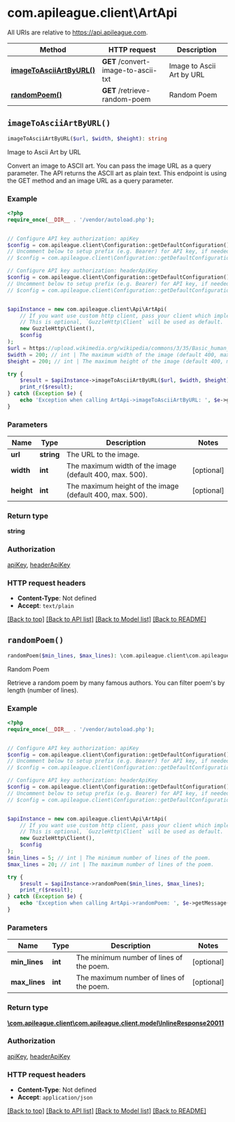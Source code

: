 # com.apileague.client\ArtApi

All URIs are relative to https://api.apileague.com.

Method | HTTP request | Description
------------- | ------------- | -------------
[**imageToAsciiArtByURL()**](ArtApi.md#imageToAsciiArtByURL) | **GET** /convert-image-to-ascii-txt | Image to Ascii Art by URL
[**randomPoem()**](ArtApi.md#randomPoem) | **GET** /retrieve-random-poem | Random Poem


## `imageToAsciiArtByURL()`

```php
imageToAsciiArtByURL($url, $width, $height): string
```

Image to Ascii Art by URL

Convert an image to ASCII art. You can pass the image URL as a query parameter. The API returns the ASCII art as plain text. This endpoint is using the GET method and an image URL as a query parameter.

### Example

```php
<?php
require_once(__DIR__ . '/vendor/autoload.php');


// Configure API key authorization: apiKey
$config = com.apileague.client\Configuration::getDefaultConfiguration()->setApiKey('api-key', 'YOUR_API_KEY');
// Uncomment below to setup prefix (e.g. Bearer) for API key, if needed
// $config = com.apileague.client\Configuration::getDefaultConfiguration()->setApiKeyPrefix('api-key', 'Bearer');

// Configure API key authorization: headerApiKey
$config = com.apileague.client\Configuration::getDefaultConfiguration()->setApiKey('x-api-key', 'YOUR_API_KEY');
// Uncomment below to setup prefix (e.g. Bearer) for API key, if needed
// $config = com.apileague.client\Configuration::getDefaultConfiguration()->setApiKeyPrefix('x-api-key', 'Bearer');


$apiInstance = new com.apileague.client\Api\ArtApi(
    // If you want use custom http client, pass your client which implements `GuzzleHttp\ClientInterface`.
    // This is optional, `GuzzleHttp\Client` will be used as default.
    new GuzzleHttp\Client(),
    $config
);
$url = https://upload.wikimedia.org/wikipedia/commons/3/35/Basic_human_drawing.png; // string | The URL to the image.
$width = 200; // int | The maximum width of the image (default 400, max. 500).
$height = 200; // int | The maximum height of the image (default 400, max. 500).

try {
    $result = $apiInstance->imageToAsciiArtByURL($url, $width, $height);
    print_r($result);
} catch (Exception $e) {
    echo 'Exception when calling ArtApi->imageToAsciiArtByURL: ', $e->getMessage(), PHP_EOL;
}
```

### Parameters

Name | Type | Description  | Notes
------------- | ------------- | ------------- | -------------
 **url** | **string**| The URL to the image. |
 **width** | **int**| The maximum width of the image (default 400, max. 500). | [optional]
 **height** | **int**| The maximum height of the image (default 400, max. 500). | [optional]

### Return type

**string**

### Authorization

[apiKey](../../README.md#apiKey), [headerApiKey](../../README.md#headerApiKey)

### HTTP request headers

- **Content-Type**: Not defined
- **Accept**: `text/plain`

[[Back to top]](#) [[Back to API list]](../../README.md#endpoints)
[[Back to Model list]](../../README.md#models)
[[Back to README]](../../README.md)

## `randomPoem()`

```php
randomPoem($min_lines, $max_lines): \com.apileague.client\com.apileague.client.model\InlineResponse20011
```

Random Poem

Retrieve a random poem by many famous authors. You can filter poem's by length (number of lines).

### Example

```php
<?php
require_once(__DIR__ . '/vendor/autoload.php');


// Configure API key authorization: apiKey
$config = com.apileague.client\Configuration::getDefaultConfiguration()->setApiKey('api-key', 'YOUR_API_KEY');
// Uncomment below to setup prefix (e.g. Bearer) for API key, if needed
// $config = com.apileague.client\Configuration::getDefaultConfiguration()->setApiKeyPrefix('api-key', 'Bearer');

// Configure API key authorization: headerApiKey
$config = com.apileague.client\Configuration::getDefaultConfiguration()->setApiKey('x-api-key', 'YOUR_API_KEY');
// Uncomment below to setup prefix (e.g. Bearer) for API key, if needed
// $config = com.apileague.client\Configuration::getDefaultConfiguration()->setApiKeyPrefix('x-api-key', 'Bearer');


$apiInstance = new com.apileague.client\Api\ArtApi(
    // If you want use custom http client, pass your client which implements `GuzzleHttp\ClientInterface`.
    // This is optional, `GuzzleHttp\Client` will be used as default.
    new GuzzleHttp\Client(),
    $config
);
$min_lines = 5; // int | The minimum number of lines of the poem.
$max_lines = 20; // int | The maximum number of lines of the poem.

try {
    $result = $apiInstance->randomPoem($min_lines, $max_lines);
    print_r($result);
} catch (Exception $e) {
    echo 'Exception when calling ArtApi->randomPoem: ', $e->getMessage(), PHP_EOL;
}
```

### Parameters

Name | Type | Description  | Notes
------------- | ------------- | ------------- | -------------
 **min_lines** | **int**| The minimum number of lines of the poem. | [optional]
 **max_lines** | **int**| The maximum number of lines of the poem. | [optional]

### Return type

[**\com.apileague.client\com.apileague.client.model\InlineResponse20011**](../Model/InlineResponse20011.md)

### Authorization

[apiKey](../../README.md#apiKey), [headerApiKey](../../README.md#headerApiKey)

### HTTP request headers

- **Content-Type**: Not defined
- **Accept**: `application/json`

[[Back to top]](#) [[Back to API list]](../../README.md#endpoints)
[[Back to Model list]](../../README.md#models)
[[Back to README]](../../README.md)
